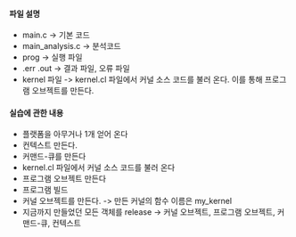 #### 파일 설명
  - main.c -> 기본 코드
  - main_analysis.c -> 분석코드
  - prog -> 실행 파일
  - .err .out -> 결과 파일, 오류 파일
  - kernel 파일 -> kernel.cl 파일에서 커널 소스 코드를 불러 온다. 이를 통해 프로그램 오브젝트를 만든다.
  
####  실습에 관한 내용

- 플랫폼을 아무거나 1개 얻어 온다
- 컨텍스트 만든다.
- 커맨드-큐를 만든다
- kernel.cl 파일에서 커널 소스 코드를 불러 온다
- 프로그램 오브젝트 만든다
- 프로그램 빌드
- 커널 오브젝트를 만든다. -> 만든 커널의 함수 이름은 my_kernel
- 지금까지 만들었던 모든 객체를 release -> 커널 오브젝트, 프로그램 오브젝트, 커맨드-큐, 컨텍스트
